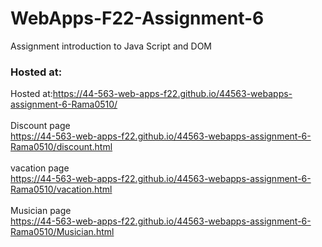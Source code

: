 # WebApps-F22-Assignment-6
Assignment introduction to Java Script and DOM


### Hosted at:

Hosted at:https://44-563-web-apps-f22.github.io/44563-webapps-assignment-6-Rama0510/ <br><br>
Discount page <br>
https://44-563-web-apps-f22.github.io/44563-webapps-assignment-6-Rama0510/discount.html <br><br>
vacation page <br>
https://44-563-web-apps-f22.github.io/44563-webapps-assignment-6-Rama0510/vacation.html <br><br>
Musician page <br>
https://44-563-web-apps-f22.github.io/44563-webapps-assignment-6-Rama0510/Musician.html <br><br>